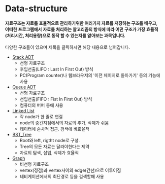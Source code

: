 # Data-structure  
#### 자료구조는 자료를 효율적으로 관리하기위한 여러가지 자료를 저장하는 구조를 배우고, 어떠한 프로그램에서 자료를 처리하는 알고리즘의 방식에 따라 어떤 구조가 가장 효율적(처리시간, 처리용량)으로 동작 할 수 있는지를 알아보는 과목입니다.  
다양한 구조들이 있으며 제목을 클릭하시면 해당 내용으로 넘어갑니다.  
* [Stack ADT](https://github.com/rlasanggus/Data-structure/tree/master/stack)  
  * 선형 자료구조  
  * 후입선출(LIFO : Last In First Out) 방식  
  * PC(Program counter)나 웹브라우저의 '이전 페이지로 돌아가기' 등의 기능에 사용   
* [Queue ADT](https://github.com/rlasanggus/Data-structure/tree/master/queue)  
  * 선형 자료구조  
  * 선입선출(FIFO : Fist In First Out) 방식
  * 컴퓨터의 버퍼 등에 사용  
* [Linked List](https://github.com/rlasanggus/Data-structure/tree/master/llist)  
  * 각 node가 한 줄로 연결  
  * node의 중간지점에서의 자료의 추가, 삭제가 쉬움  
  * 데이터에 순차적 접근. 검색에 비효율적  
* [BST_Tree](https://github.com/rlasanggus/Data-structure/tree/master/BST_tree)  
  * Root와 left, rigtht node로 구성.  
  * Tree의 모든 자료는 달라야한다는 제약  
  * 자료의 탐색, 삽입, 삭제가 효율적  
* [Graph](https://github.com/rlasanggus/Data-structure/tree/master/graph)  
  * 비선형 자료구조  
  * vertex(정점)과 vertex사이의 edge(간선)으로 이루어짐  
  * 네비게이션에서의 최단경로 등을 검색할때 사용  
